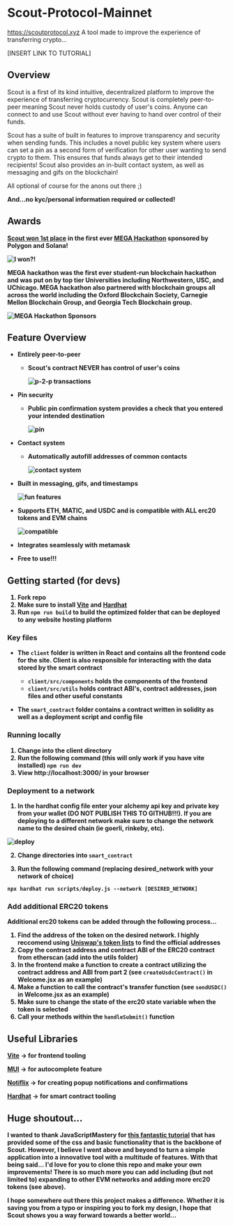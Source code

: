 # Scout-Protocol-Mainnet
https://scoutprotocol.xyz
A tool made to improve the experience of transferring crypto...

[INSERT LINK TO TUTORIAL]

## Overview

Scout is a first of its kind intuitive, decentralized platform to improve the experience of transferring cryptocurrency. Scout is completely peer-to-peer meaning Scout never holds custody of user's coins. Anyone can connect to and use Scout without ever having to hand over control of their funds.

Scout has a suite of built in features to improve transparency and security when sending funds. This includes a novel public key system where users can set a pin as a second form of verification for other user wanting to send crypto to them. This ensures that funds always get to their intended recipients! Scout also provides an in-built contact system, as well as messaging and gifs on the blockchain! 

All optional of course for the anons out there ;) 

<b>And...no kyc/personal information required or collected!<b>

## Awards
[Scout won 1st place](https://mirror.xyz/m7e.eth/AQSfetsbmfznywv5OgJoq9rOEeqp3HybQWoVaA3f-gc) in the first ever [MEGA Hackathon](https://www.megahackathon.com/#Feature6_0) sponsored by Polygon and Solana!

![I won?!](./readme_images/mega.png)

MEGA hackathon was the first ever student-run blockchain hackathon and was put on by top tier Universities including Northwestern, USC, and UChicago. MEGA hackathon also partnered with blockchain groups all across the world including the Oxford Blockchain Society, Carnegie Mellon Blockchain Group, and Georgia Tech Blockchain group.


![MEGA Hackathon Sponsors](./readme_images/hackathon_sponsors.png)

## Feature Overview

* Entirely peer-to-peer
  * Scout's contract NEVER has control of user's coins

    ![p-2-p transactions](./readme_images/p2p.png)

* Pin security
  * Public pin confirmation system provides a check that you entered your intended destination

    ![pin](./readme_images/pin.png)
  
* Contact system
  * Automatically autofill addresses of common contacts

    ![contact system](./readme_images/contacts.png)
  
 * Built in messaging, gifs, and timestamps

    ![fun features](./readme_images/transactions.png)
  
 * Supports ETH, MATIC, and USDC and is compatible with ALL erc20 tokens and EVM chains

    ![compatible](./readme_images/compatible.png)
  
 * Integrates seamlessly with metamask
 * Free to use!!!


## Getting started (for devs)
1. Fork repo
2. Make sure to install [Vite](https://vitejs.dev/) and [Hardhat](https://hardhat.org/)
3. Run ```npm run build``` to build the optimized folder that can be deployed to any website hosting platform

### Key files
  - The ```client``` folder is written in React and contains all the frontend code for the site. Client is also responsible for interacting with the data stored by the smart contract
    - ```client/src/components``` holds the components of the frontend
    - ```client/src/utils``` holds contract ABI's, contract addresses, json files and other useful constants

  -  The ```smart_contract``` folder contains a contract written in solidity as well as a deployment script and config file


### Running locally
1. Change into the client directory
2. Run the following command (this will only work if you have vite installed)
    ```npm run dev```
3. View http://localhost:3000/ in your browser

### Deployment to a network

1. In the hardhat config file enter your alchemy api key and private key from your wallet (DO NOT PUBLISH THIS TO GITHUB!!!). If you are deploying to a different network make sure to change the network name to the desired chain (ie goerli, rinkeby, etc).

![deploy](./readme_images/deploy.png)

2. Change directories into ```smart_contract``` 

3. Run the following command (replacing desired_network with your network of choice)

  ```npx hardhat run scripts/deploy.js --network [DESIRED_NETWORK]```


### Add additional ERC20 tokens
Additional erc20 tokens can be added through the following process...

  1. Find the address of the token on the desired network. I highly reccomend using [Uniswap's token lists](https://tokenlists.org/) to find the official addresses
  2. Copy the contract address and contract ABI of the ERC20 contract from etherscan (add into the utils folder)
  3. In the frontend make a function to create a contract utilizing the contract address and ABI from part 2 (see ```createUsdcContract()``` in Welcome.jsx as an example)
  4. Make a function to call the contract's transfer function (see ```sendUSDC()``` in Welcome.jsx as an example)
  5. Make sure to change the state of the erc20 state variable when the token is selected
  6. Call your methods within the ```handleSubmit()``` function


## Useful Libraries
[Vite](https://vitejs.dev/) -> for frontend tooling

[MUI](https://mui.com/) -> for autocomplete feature

[Notiflix](https://notiflix.github.io/) -> for creating popup notifications and confirmations

[Hardhat](https://hardhat.org/) -> for smart contract tooling

## Huge shoutout...
I wanted to thank JavaScriptMastery for [this fantastic tutorial](https://www.youtube.com/watch?v=Wn_Kb3MR_cU&list=PLoclJQ4TxDnBgL_WQmYpN7OcIAiYRkJCt&index=4) that has provided some of the css and basic functionality that is the backbone of Scout. However, I believe I went above and beyond to turn a simple application into a innovative tool with a multitude of features. With that being said... I'd love for you to clone this repo and make your own improvements! There is so much more you can add including (but not limited to) expanding to other EVM networks and adding more erc20 tokens (see above). 

I hope somewhere out there this project makes a difference. Whether it is saving you from a typo or inspiring you to fork my design, I hope that Scout shows you a way forward towards a better world...






